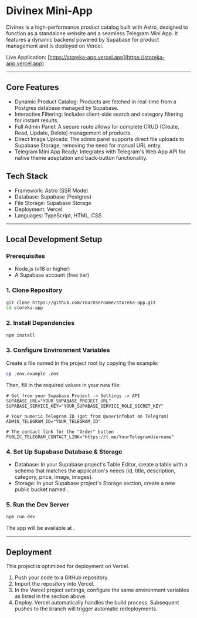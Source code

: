 # Divinex Mini-App

Divinex   is a high-performance product catalog built with Astro, designed to function as a standalone website and a seamless Telegram Mini App. It features a dynamic backend powered by Supabase for product management and is deployed on Vercel.

Live Application: [https://storeka-app.vercel.app](https://storeka-app.vercel.app)

---

## Core Features

- Dynamic Product Catalog: Products are fetched in real-time from a Postgres database managed by Supabase.
- Interactive Filtering: Includes client-side search and category filtering for instant results.
- Full Admin Panel: A secure  route allows for complete CRUD (Create, Read, Update, Delete) management of products.
- Direct Image Uploads: The admin panel supports direct file uploads to Supabase Storage, removing the need for manual URL entry.
- Telegram Mini App Ready: Integrates with Telegram's Web App API for native theme adaptation and back-button functionality.

## Tech Stack

- Framework: Astro (SSR Mode)
- Database: Supabase (Postgres)
- File Storage: Supabase Storage
- Deployment: Vercel
- Languages: TypeScript, HTML, CSS

---

## Local Development Setup

### Prerequisites

- Node.js (v18 or higher)
- A Supabase account (free tier)

### 1. Clone Repository

```bash
git clone https://github.com/YourUsername/storeka-app.git
cd storeka-app
```

### 2. Install Dependencies

```bash
npm install
```

### 3. Configure Environment Variables

Create a file named  in the project root by copying the example:

```bash
cp .env.example .env
```

Then, fill in the required values in your new  file:

```
# Get from your Supabase Project -> Settings -> API
SUPABASE_URL="YOUR_SUPABASE_PROJECT_URL"
SUPABASE_SERVICE_KEY="YOUR_SUPABASE_SERVICE_ROLE_SECRET_KEY"

# Your numeric Telegram ID (get from @userinfobot on Telegram)
ADMIN_TELEGRAM_ID="YOUR_TELEGRAM_ID"

# The contact link for the "Order" button
PUBLIC_TELEGRAM_CONTACT_LINK="https://t.me/YourTelegramUsername"
```

### 4. Set Up Supabase Database & Storage

- Database: In your Supabase project's Table Editor, create a  table with a schema that matches the application's needs (id, title, description, category, price, image, images).
- Storage: In your Supabase project's Storage section, create a new public bucket named .

### 5. Run the Dev Server

```bash
npm run dev
```

The app will be available at .

---

## Deployment

This project is optimized for deployment on Vercel.

1.  Push your code to a GitHub repository.
2.  Import the repository into Vercel.
3.  In the Vercel project settings, configure the same environment variables as listed in the  section above.
4.  Deploy. Vercel automatically handles the build process. Subsequent pushes to the  branch will trigger automatic redeployments.
